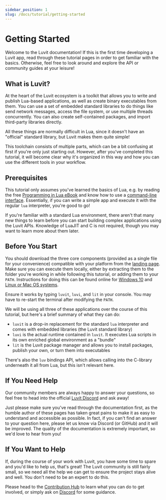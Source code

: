 ```yaml
---
sidebar_position: 1
slug: /docs/tutorial/getting-started
---
```


# Getting Started

Welcome to the Luvit documentation! If this is the first time developing a Luvit app, read through these tutorial pages in order to get familiar with the basics. Otherwise, feel free to look around and explore the API or community guides at your leisure!

## What is Luvit?

At the heart of the Luvit ecosystem is a toolkit that allows you to write and publish Lua-based applications, as well as create binary executables from them. You can use a set of embedded standard libraries to do things like send network messages, access the file system, or use multiple threads concurrently. You can also create self-contained packages, and import third-party libraries directly.

All these things are normally difficult in Lua, since it doesn't have an "official" standard library, but Luvit makes them quite simple!

This toolchain consists of multiple parts, which can be a bit confusing at first if you're only just starting out. However, after you've completed this tutorial, it will become clear why it's organized in this way and how you can use the different tools in your workflow.

## Prerequisites

This tutorial only assumes you've learned the basics of Lua, e.g. by reading the free [Programming in Lua eBook](https://www.lua.org/pil/contents.html) and know how to use a [command-line interface](https://en.wikipedia.org/wiki/Command-line_interface). Essentially, if you can write a simple app and execute it with the regular ``lua`` interpreter, you're good to go!

If you're familiar with a standard Lua environment, there aren't that many new things to learn before you can start building complex applications using the Luvit APIs. Knowledge of LuaJIT and C is not required, though you may want to learn more about them later.

## Before You Start

You should download the three core components (provided as a single file for your convenience) compatible with your platform from the [landing page](/). Make sure you can execute them locally, either by extracting them to the folder you're working in while following this tutorial, or adding them to your ``PATH``. Instructions for doing this can be found online for [Windows 10](https://www.architectryan.com/2018/03/17/add-to-the-path-on-windows-10/) and [Linux or Mac OS systems](https://askubuntu.com/questions/440691/add-a-binary-to-my-path).

Ensure it works by typing ``luvit``, ``luvi``, and ``lit`` in your console. You may have to re-start the terminal after modifying the ``PATH``.

We will be using all three of these applications over the course of this tutorial, but here's a brief summary of what they can do:

* ``luvit`` is a drop-in replacement for the standard ``lua`` interpreter and comes with embedded libraries (the Luvit standard library)
* ``luvi`` is the actual runtime contained in ``luvit``. It executes Lua scripts in its own enriched global environment as a "bundle"
* ``lit`` is the Luvit package manager and allows you to install packages, publish your own, or turn them into executables

There's also the ``luv`` bindings API, which allows calling into the C-library underneath it all from Lua, but this isn't relevant here.

## If You Need Help

Our community members are always happy to answer your questions, so feel free to head into the official [Luvit Discord](https://discord.gg/luvit) and ask away!

Just please make sure you've read through the documentation first, as the humble author of these pages has taken great pains to make it as easy to understand and accessible as possible. In fact, if you can't find an answer to your question here, please let us know via Discord (or GitHub) and it will be improved. The quality of the documentation is extremely important, so we'd love to hear from you!

## If You Want to Help

If, during the course of your work with Luvit, you have some time to spare and you'd like to help *us*, that's great! The Luvit community is still fairly small, so we need all the help we can get to ensure the project stays alive and well. You don't need to be an expert to do this.

Please head to the [Contribution Hub](/docs/contributing) to learn what you can do to get involved, or simply ask on [Discord](https://discord.gg/luvit) for some guidance.